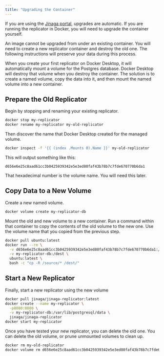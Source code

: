 ```yaml
---
title: "Upgrading the Container"
---
```


If you are using the [Jinaga portal](https://dev.jinaga.com/), upgrades are automatic.
If you are running the replicator in Docker, you will need to upgrade the container yourself.

An image cannot be upgraded from under an existing container.
You will need to create a new replicator container and destroy the old one.
The following instructions will preserve your data during this process.

When you create your first replicator on Docker Desktop, it will automatically mount a volume for the Postgres database.
Docker Desktop will destroy that volume when you destroy the container.
The solution is to create a named volume, copy the data into it, and then mount the named volume into a new container.

## Prepare the Old Replicator

Begin by stopping and renaming your existing replicator.

```bash
docker stop my-replicator
docker rename my-replicator my-old-replicator
```

Then discover the name that Docker Desktop created for the managed volume.

```bash
docker inspect -f '{{ (index .Mounts 0).Name }}' my-old-replicator
```

This will output something like this:

```
d656e6e25c8aad61cc3b0425939342e5e3ed80faf43b78b7c7fde670770b6da1
```

That hexadecimal number is the volume name.
You will need this later.

## Copy Data to a New Volume

Create a new named volume.

```bash
docker volume create my-replicator-db
```

Mount the old and new volume to a new container.
Run a command within that container to copy the contents of the old volume to the new one.
Use the volume name that you copied from the previous step.

```bash
docker pull ubuntu:latest
docker run --rm \
  -v d656e6e25c8aad61cc3b0425939342e5e3ed80faf43b78b7c7fde670770b6da1:/source \
  -v my-replicator-db:/dest \
  ubuntu:latest \
  bash -c "cp -R /source/* /dest/"
```

## Start a New Replicator

Finally, start a new replicator using the new volume

```bash
docker pull jinaga/jinaga-replicator:latest
docker create --name my-replicator \
  -p8080:8080 \
  -v my-replicator-db:/var/lib/postgresql/data \
  jinaga/jinaga-replicator
docker start my-replicator
```

Once you have tested your new replicator, you can delete the old one.
You can delete the old volume, or prune unmounted volumes to clean up.

```bash
docker rm my-old-replicator
docker volume rm d656e6e25c8aad61cc3b0425939342e5e3ed80faf43b78b7c7fde670770b6da1
```